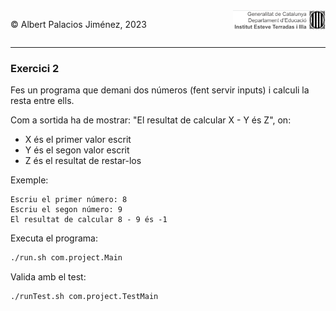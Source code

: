 <div style="display: flex; width: 100%;">
    <div style="flex: 1; padding: 0px;">
        <p>© Albert Palacios Jiménez, 2023</p>
    </div>
    <div style="flex: 1; padding: 0px; text-align: right;">
        <img src="../../assets/ieti.png" height="32" alt="Logo de IETI" style="max-height: 32px;">
    </div>
</div>
<hr/>

### Exercici 2

Fes un programa que demani dos números (fent servir inputs) i calculi la resta entre ells.

Com a sortida ha de mostrar: "El resultat de calcular X - Y és Z", on:

* X és el primer valor escrit
* Y és el segon valor escrit
* Z és el resultat de restar-los

Exemple:
```text
Escriu el primer número: 8
Escriu el segon número: 9
El resultat de calcular 8 - 9 és -1
```

Executa el programa:
```bash
./run.sh com.project.Main
```

Valida amb el test:
```bash
./runTest.sh com.project.TestMain
```




